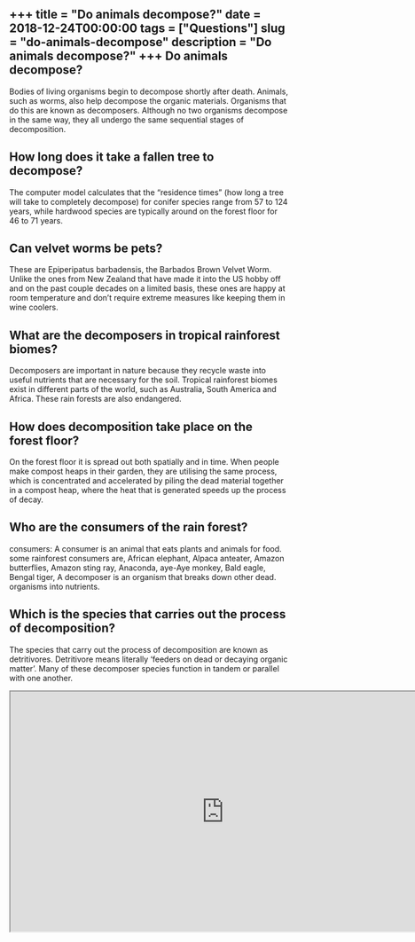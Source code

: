 +++
title = "Do animals decompose?"
date = 2018-12-24T00:00:00
tags = ["Questions"]
slug = "do-animals-decompose"
description = "Do animals decompose?"
+++
Do animals decompose?
---------------------

Bodies of living organisms begin to decompose shortly after death. Animals, such as worms, also help decompose the organic materials. Organisms that do this are known as decomposers. Although no two organisms decompose in the same way, they all undergo the same sequential stages of decomposition.

How long does it take a fallen tree to decompose?
-------------------------------------------------

The computer model calculates that the “residence times” (how long a tree will take to completely decompose) for conifer species range from 57 to 124 years, while hardwood species are typically around on the forest floor for 46 to 71 years.

Can velvet worms be pets?
-------------------------

These are Epiperipatus barbadensis, the Barbados Brown Velvet Worm. Unlike the ones from New Zealand that have made it into the US hobby off and on the past couple decades on a limited basis, these ones are happy at room temperature and don’t require extreme measures like keeping them in wine coolers.

What are the decomposers in tropical rainforest biomes?
-------------------------------------------------------

Decomposers are important in nature because they recycle waste into useful nutrients that are necessary for the soil. Tropical rainforest biomes exist in different parts of the world, such as Australia, South America and Africa. These rain forests are also endangered.

How does decomposition take place on the forest floor?
------------------------------------------------------

On the forest floor it is spread out both spatially and in time. When people make compost heaps in their garden, they are utilising the same process, which is concentrated and accelerated by piling the dead material together in a compost heap, where the heat that is generated speeds up the process of decay.

Who are the consumers of the rain forest?
-----------------------------------------

consumers: A consumer is an animal that eats plants and animals for food. some rainforest consumers are, African elephant, Alpaca anteater, Amazon butterflies, Amazon sting ray, Anaconda, aye-Aye monkey, Bald eagle, Bengal tiger, A decomposer is an organism that breaks down other dead. organisms into nutrients.

Which is the species that carries out the process of decomposition?
-------------------------------------------------------------------

The species that carry out the process of decomposition are known as detritivores. Detritivore means literally ‘feeders on dead or decaying organic matter’. Many of these decomposer species function in tandem or parallel with one another.

<iframe allow="accelerometer; autoplay; clipboard-write; encrypted-media; gyroscope; picture-in-picture" allowfullscreen="" class="__youtube_prefs__  epyt-is-override  no-lazyload" data-no-lazy="1" data-origheight="433" data-origwidth="770" data-skipgform_ajax_framebjll="" height="433" id="_ytid_67106" loading="lazy" src="https://www.youtube.com/embed/3vijLre760w?enablejsapi=1&autoplay=0&cc_load_policy=0&cc_lang_pref=&iv_load_policy=1&loop=0&modestbranding=0&rel=1&fs=1&playsinline=0&autohide=2&theme=dark&color=red&controls=1&" title="YouTube player" width="770"></iframe>